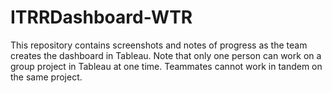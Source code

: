 # ITRRDashboard-WTR
This repository contains screenshots and notes of progress as the team creates the dashboard in Tableau. 
Note that only one person can work on a group project in Tableau at one time. Teammates cannot work in tandem on the same project.  
